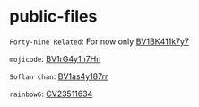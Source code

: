 # public-files

`Forty-nine Related`: For now only [BV1BK411k7y7](https://www.bilibili.com/video/BV1BK411k7y7/)

`mojicode`: [BV1rG4y1h7Hn](https://www.bilibili.com/video/BV1rG4y1h7Hn/)

`Soflan chan`: [BV1as4y187rr](https://www.bilibili.com/video/BV1as4y187rr/)

`rainbow6`: [CV23511634](https://www.bilibili.com/read/cv23511634)
